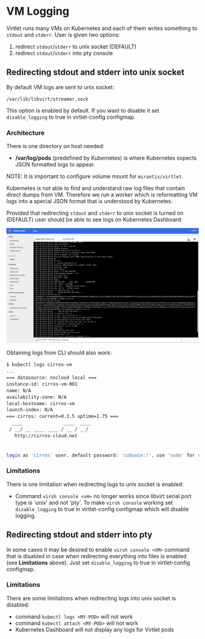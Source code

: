 # VM Logging
Virtlet runs many VMs on Kubernetes and each of them writes something to `stdout` and `stderr`. User
is given two options:

1. redirect `stdout`/`stderr` to unix socket (DEFAULT)
2. redirect `stdout`/`stderr` into pty console

## Redirecting stdout and stderr into unix socket
By default VM logs are sent to unix socket:
```
/var/lib/libvirt/streamer.sock
```
This option is enabled by default. If you want to disable it set `disable_logging` to true in virtlet-config configmap.

### Architecture
There is one directory on host needed:

* **/var/log/pods** (predefined by Kubernetes) is where Kubernetes expects JSON formatted logs to appear.

NOTE: It is important to configure volume mount for `mirantis/virtlet`.

Kubernetes is not able to find and understand raw log files that contain direct dumps from VM. Therefore
we run a worker which is reformatting VM logs into a special JSON format that is understood
by Kubernetes.

Provided that redirecting `stdout` and `stderr` to unix socket is turned on (DEFAULT)
user should be able to see logs on Kubernetes Dashboard:

![Logging screenshot](img/logging-screenshot.png)

Obtaining logs from CLI should also work:

```bash
$ kubectl logs cirros-vm
...
=== datasource: nocloud local ===
instance-id: cirros-vm-001
name: N/A
availability-zone: N/A
local-hostname: cirros-vm
launch-index: N/A
=== cirros: current=0.3.5 uptime=1.75 ===
  ____               ____  ____
 / __/ __ ____ ____ / __ / __/
   http://cirros-cloud.net


login as 'cirros' user. default password: 'cubswin:)'. use 'sudo' for root.
```

### Limitations
There is one limitation when redirecting logs to unix socket is enabled:

- Command `virsh console <vm>` no longer works since libvirt serial port type is 'unix' and not 'pty'. To make `virsh console` working set `disable_logging` to true in virtlet-config configmap which will disable logging.

## Redirecting stdout and stderr into pty
In some cases it may be desired to enable `virsh console <VM>` command that is disabled in case when
redirecting everything into files is enabled (see **Limitations** above). Just set `disable_logging` to true in virtlet-config configmap.


### Limitations
There are some limitations when redirecting logs into unix socket is disabled:

- command `kubectl logs <MY-POD>` will not work
- command `kubectl attach <MY-POD>` will not work
- Kubernetes Dashboard will not display any logs for Virtlet pods
